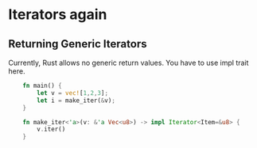 # Iterators again

Returning Generic Iterators
----

Currently, Rust allows no generic return values. You have to use impl
trait here.

```rust
    fn main() {
        let v = vec![1,2,3];
        let i = make_iter(&v);
    }

    fn make_iter<'a>(v: &'a Vec<u8>) -> impl Iterator<Item=&u8> {
        v.iter()
    }
```
